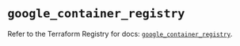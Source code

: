 # `google_container_registry`

Refer to the Terraform Registry for docs: [`google_container_registry`](https://registry.terraform.io/providers/hashicorp/google/5.37.0/docs/resources/container_registry).
